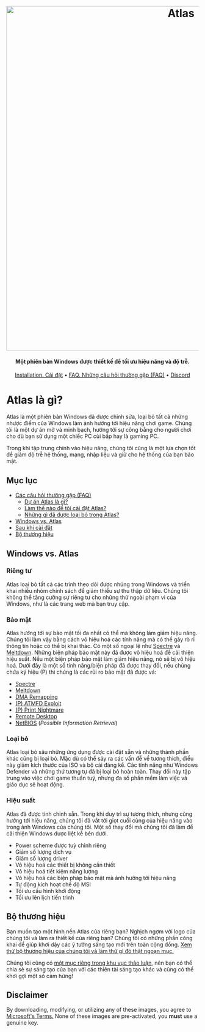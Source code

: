<h1 align="center">
  <br>
  <a href="http://atlasos.net"><img src="https://i.imgur.com/xV08gIt.png" alt="Atlas" width="900"></a>
</h1>
<h4 align="center">Một phiên bản Windows được thiết kế để tối ưu hiệu năng và độ trễ.</h4>

<p align="center">
  <a href="https://github.com/Atlas-OS/Atlas/wiki/2.-Installing">Installation. Cài đặt</a>
  •
  <a href="https://github.com/Atlas-OS/Atlas/wiki/1.-FAQ#contents">FAQ. Những câu hỏi thường gặp (FAQ)</a>
  •
  <a href="https://discord.com/servers/atlas-795710270000332800" target="_blank">Discord</a>
</p>


# Atlas là gì?

Atlas là một phiên bản Windows đã được chỉnh sửa, loại bỏ tất cả những nhược điểm của Windows làm ảnh hưởng tới hiệu năng chơi game. Chúng tôi là một dự án mở và minh bạch, hướng tới sự công bằng cho người chơi cho dù bạn sử dụng một chiếc PC cùi bắp hay là gaming PC.

Trong khi tập trung chính vào hiệu năng, chúng tôi cũng là một lựa chọn tốt để giảm độ trễ hệ thống, mạng, nhập liệu và giữ cho hệ thống của bạn bảo mật.

## Mục lục

- [Các câu hỏi thường gặp (FAQ)](https://github.com/Atlas-OS/Atlas/wiki/1.-FAQ)
  - [Dự án Atlas là gì?](https://github.com/Atlas-OS/Atlas/wiki/1.-FAQ#11-what-is-the-atlas-project)
  - [Làm thế nào để tôi cài đật Atlas?](https://github.com/Atlas-OS/Atlas/wiki/1.-FAQ#12-how-do-i-install-atlas-os)
  - [Những gì đã được loại bỏ trong Atlas?](https://github.com/Atlas-OS/Atlas/wiki/1.-FAQ#13-whats-removed-in-atlas-os)
- <a href="#windows-vs-atlas">Windows vs. Atlas</a>
- [Sau khi cài đặt](https://github.com/Atlas-OS/Atlas/wiki/3.-Post-Install)
- [Bộ thương hiệu](./img/brand-kit.zip)

## Windows vs. Atlas

### **Riêng tư**

Atlas loại bỏ tất cả các trình theo dõi được nhúng trong Windows và triển khai nhiều nhóm chính sách để giảm thiểu sự thu thập dữ liệu. Chúng tôi không thể tăng cường sự riêng tư cho những thứ ngoài phạm vi của Windows, như là các trang web mà bạn truy cập.

### **Bảo mật**

Atlas hướng tới sự bảo mật tối đa nhất có thể mà không làm giảm hiệu năng. Chúng tôi làm vậy bằng cách vô hiệu hoá các tính năng mà có thể gây rò rỉ thông tin hoặc có thể bị khai thác. Có một số ngoại lệ như [Spectre](https://spectreattack.com/spectre.pdf) và [Meltdown](https://meltdownattack.com/meltdown.pdf). Những biện pháp bảo mật này đã được vô hiệu hoá để cải thiện hiệu suất.
Nếu một biện pháp bảo mật làm giảm hiệu năng, nó sẽ bị vô hiệu hoá.
Dưới đây là một số tính năng/biện pháp đã được thay đổi, nếu chúng chứa ký hiệu (P) thì chúng là các rủi ro bảo mật đã được vá:

- [Spectre](https://spectreattack.com/spectre.pdf)
- [Meltdown](https://meltdownattack.com/meltdown.pdf)
- [DMA Remapping](https://docs.microsoft.com/en-us/windows/security/information-protection/kernel-dma-protection-for-thunderbolt)
- [(P) ATMFD Exploit](https://msrc.microsoft.com/update-guide/en-US/vulnerability/CVE-2020-1020)
- [(P) Print Nightmare](https://us-cert.cisa.gov/ncas/current-activity/2021/06/30/printnightmare-critical-windows-print-spooler-vulnerability)
- [Remote Desktop](https://cve.mitre.org/cgi-bin/cvekey.cgi?keyword=Windows+Remote+Desktop)
- [NetBIOS](https://en.wikipedia.org/wiki/NetBIOS) (_Possible Information Retrieval_)

### **Loại bỏ**

Atlas loại bỏ sâu những ứng dụng được cài đặt sẵn và những thành phần khác cũng bị loại bỏ. Mặc dù có thể sảy ra các vấn đề về tương thích, điều này giảm kích thước của ISO và bộ cài đáng kể. Các tính năng như Windows Defender và những thứ tương tự đã bị loại bỏ hoàn toàn. Thay đổi này tập trung vào việc chơi game thuần tuý, nhưng đa số phần mềm làm việc và giáo dục sẽ hoạt động.

### **Hiệu suất**

Atlas đã được tinh chỉnh sẵn. Trong khi duy trì sự tương thích, nhưng cũng hướng tới hiệu năng, chúng tôi đã vắt tới giọt cuối cùng của hiệu năng vào trong ảnh Windows của chúng tôi. Một số thay đổi mà chúng tôi đã làm để cải thiện Windows được liệt kê bên dưới.

- Power scheme được tuỳ chỉnh riêng
- Giảm số lượng dịch vụ
- Giảm số lượng driver
- Vô hiệu hoá các thiết bị không cần thiết
- Vô hiệu hoá tiết kiệm năng lượng
- Vô hiệu hoá các biện pháp bảo mật mà ảnh hưởng tới hiệu năng
- Tự động kích hoạt chế độ MSI
- Tối ưu cấu hình khởi động
- Tối ưu lên lịch tiến trình

## Bộ thương hiệu

Bạn muốn tạo một hình nền Atlas của riêng bạn? Nghịch ngợm với logo của chúng tôi và làm ra thiết kế của riêng bạn? Chúng tôi có những phần công khai để giúp khơi dậy các ý tưởng sáng tạo mới trên toàn cộng đồng. [Xem thử bộ thương hiệu của chúng tôi và làm thứ gì đó thật ngoạn mục.](./img/brand-kit.zip)

Chúng tôi cũng có [một mục riêng trong khu vục thảo luận](https://github.com/Atlas-OS/Atlas/discussions/categories/community-artwork), nên bạn có thể chia sẻ sự sáng tạo của bạn với các thiên tài sáng tạo khác và cũng có thể khơi gợi một số cảm hứng!

## Disclaimer

By downloading, modifying, or utilizing any of these images, you agree to [Microsoft's Terms.](https://www.microsoft.com/en-us/Useterms/Retail/Windows/10/UseTerms_Retail_Windows_10_English.htm) None of these images are pre-activated, you **must** use a genuine key.
